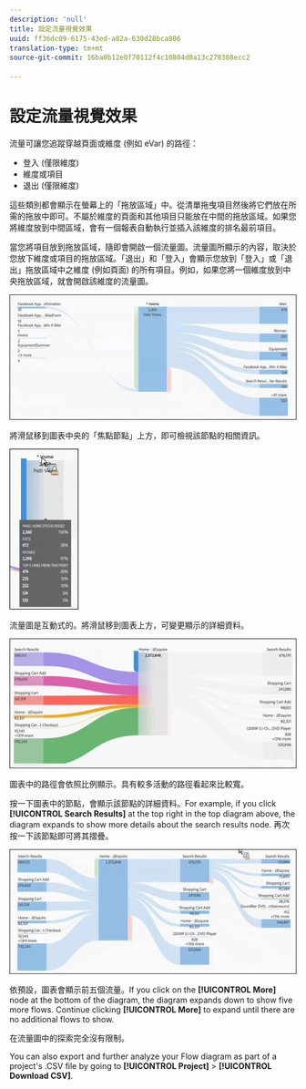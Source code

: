 ```yaml
---
description: 'null'
title: 設定流量視覺效果
uuid: ff36dc09-6175-43ed-a82a-630d28bca806
translation-type: tm+mt
source-git-commit: 16ba0b12e0f70112f4c10804d0a13c278388ecc2

---
```



# 設定流量視覺效果

流量可讓您追蹤穿越頁面或維度 (例如 eVar) 的路徑：

* 登入 (僅限維度)
* 維度或項目
* 退出 (僅限維度)

這些類別都會顯示在螢幕上的「拖放區域」中。從清單拖曳項目然後將它們放在所需的拖放中即可。不屬於維度的頁面和其他項目只能放在中間的拖放區域。如果您將維度放到中間區域，會有一個報表自動執行並插入該維度的排名最前項目。

當您將項目放到拖放區域，隨即會開啟一個流量圖。流量圖所顯示的內容，取決於您放下維度或項目的拖放區域。「退出」和「登入」會顯示您放到「登入」或「退出」拖放區域中之維度 (例如頁面) 的所有項目。例如，如果您將一個維度放到中央拖放區域，就會開啟該維度的流量圖。

![](assets/flow.jpg)

將滑鼠移到圖表中央的「焦點節點」上方，即可檢視該節點的相關資訊。

![](assets/flow4.jpg)

流量圖是互動式的。將滑鼠移到圖表上方，可變更顯示的詳細資料。

![](assets/flow2.jpg)

圖表中的路徑會依照比例顯示。具有較多活動的路徑看起來比較寬。

按一下圖表中的節點，會顯示該節點的詳細資料。For example, if you click **[!UICONTROL Search Results]** at the top right in the top diagram above, the diagram expands to show more details about the search results node. 再次按一下該節點即可將其摺疊。

![](assets/flow3.jpg)

依預設，圖表會顯示前五個流量。If you click on the **[!UICONTROL More]** node at the bottom of the diagram, the diagram expands down to show five more flows. Continue clicking **[!UICONTROL More]** to expand until there are no additional flows to show.

在流量圖中的探索完全沒有限制。

You can also export and further analyze your Flow diagram as part of a project&#39;s .CSV file by going to **[!UICONTROL Project]** > **[!UICONTROL Download CSV]**.
